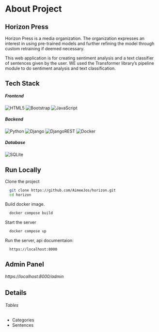 
# About Project
## Horizon Press

 Horizon Press is a media organization. The organization expresses an interest in using pre-trained models and further refining the model through custom retraining if deemed necessary.

 This  web application is for creating sentiment analysis and a text classifier of sentences given by the user. WE used the Transformer library’s pipeline module to do sentiment analysis and text classification.

 

## Tech Stack

##### Frontend
![HTML5](https://img.shields.io/badge/html5-%23E34F26.svg?style=for-the-badge&logo=html5&logoColor=white) ![Bootstrap](https://img.shields.io/badge/bootstrap-%238511FA.svg?style=for-the-badge&logo=bootstrap&logoColor=white) ![JavaScript](https://img.shields.io/badge/javascript-%23323330.svg?style=for-the-badge&logo=javascript&logoColor=%23F7DF1E)

##### Backend

![Python](https://img.shields.io/badge/python-3670A0?style=for-the-badge&logo=python&logoColor=ffdd54) ![Django](https://img.shields.io/badge/django-%23092E20.svg?style=for-the-badge&logo=django&logoColor=white) ![DjangoREST](https://img.shields.io/badge/DJANGO-REST-ff1709?style=for-the-badge&logo=django&logoColor=white&color=ff1709&labelColor=gray) ![Docker](https://img.shields.io/badge/docker-%230db7ed.svg?style=for-the-badge&logo=docker&logoColor=white)

##### Database

![SQLite](https://img.shields.io/badge/sqlite-%2307405e.svg?style=for-the-badge&logo=sqlite&logoColor=white)

## Run Locally

Clone the project

```bash
  git clone https://github.com/AimeeJos/horizon.git
  cd horizon
```

Build docker image.

```bash
  docker compose build
```

Start the server

```bash
  docker compose up
```
Run the server, api documentaion:

```bash
  https://localhost:8000
```

    
## Admin Panel 

###### https://localhost:8000/admin



## Details
######  Tables 
- Categories
- Sentences



